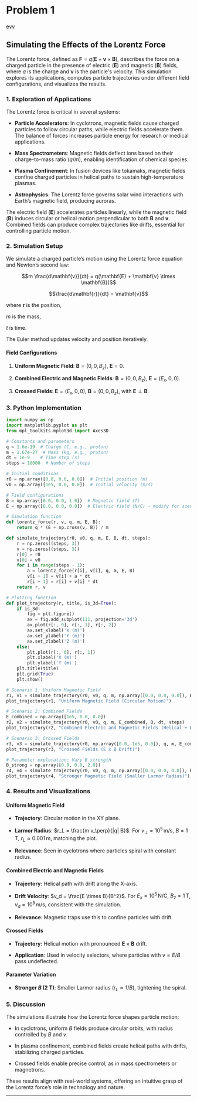 # Problem 1

[evv](eeee.html)
## Simulating the Effects of the Lorentz Force

The Lorentz force, defined as $\mathbf{F} = q(\mathbf{E} + \mathbf{v} \times \mathbf{B})$, describes the force on a charged particle in the presence of electric ($\mathbf{E}$) and magnetic ($\mathbf{B}$) fields, where $q$ is the charge and $\mathbf{v}$ is the particle's velocity. This simulation explores its applications, computes particle trajectories under different field configurations, and visualizes the results.

### 1. Exploration of Applications

The Lorentz force is critical in several systems:

- **Particle Accelerators**: In cyclotrons, magnetic fields cause charged particles to follow circular paths, while electric fields accelerate them. The balance of forces increases particle energy for research or medical applications.

- **Mass Spectrometers**: Magnetic fields deflect ions based on their charge-to-mass ratio ($q/m$), enabling identification of chemical species.

- **Plasma Confinement**: In fusion devices like tokamaks, magnetic fields confine charged particles in helical paths to sustain high-temperature plasmas.

- **Astrophysics**: The Lorentz force governs solar wind interactions with Earth’s magnetic field, producing auroras.

The electric field ($\mathbf{E}$) accelerates particles linearly, while the magnetic field ($\mathbf{B}$) induces circular or helical motion perpendicular to both $\mathbf{B}$ and $\mathbf{v}$. Combined fields can produce complex trajectories like drifts, essential for controlling particle motion.

### 2. Simulation Setup

We simulate a charged particle’s motion using the Lorentz force equation and Newton’s second law:  

$$m \frac{d\mathbf{v}}{dt} = q(\mathbf{E} + \mathbf{v} \times \mathbf{B})$$  

$$\frac{d\mathbf{r}}{dt} = \mathbf{v}$$  

where $\mathbf{r}$ is the position, 

$m$ is the mass, 

$t$ is time. 

The Euler method updates velocity and position iteratively.

#### Field Configurations

1. **Uniform Magnetic Field**: $\mathbf{B} = (0, 0, B_z)$, $\mathbf{E} = 0$.

2. **Combined Electric and Magnetic Fields**: $\mathbf{B} = (0, 0, B_z)$, $\mathbf{E} = (E_x, 0, 0)$.

3. **Crossed Fields**: $\mathbf{E} = (E_x, 0, 0)$, $\mathbf{B} = (0, 0, B_z)$, with $\mathbf{E} \perp \mathbf{B}$.

### 3. Python Implementation

```python
import numpy as np
import matplotlib.pyplot as plt
from mpl_toolkits.mplot3d import Axes3D

# Constants and parameters
q = 1.6e-19  # Charge (C, e.g., proton)
m = 1.67e-27  # Mass (kg, e.g., proton)
dt = 1e-9    # Time step (s)
steps = 10000  # Number of steps

# Initial conditions
r0 = np.array([0.0, 0.0, 0.0])  # Initial position (m)
v0 = np.array([1e5, 0.0, 0.0])  # Initial velocity (m/s)

# Field configurations
B = np.array([0.0, 0.0, 1.0])  # Magnetic field (T)
E = np.array([0.0, 0.0, 0.0])  # Electric field (N/C) - modify for scenarios

# Simulation function
def lorentz_force(r, v, q, m, E, B):
    return q * (E + np.cross(v, B)) / m

def simulate_trajectory(r0, v0, q, m, E, B, dt, steps):
    r = np.zeros((steps, 3))
    v = np.zeros((steps, 3))
    r[0] = r0
    v[0] = v0
    for i in range(steps - 1):
        a = lorentz_force(r[i], v[i], q, m, E, B)
        v[i + 1] = v[i] + a * dt
        r[i + 1] = r[i] + v[i] * dt
    return r, v

# Plotting function
def plot_trajectory(r, title, is_3d=True):
    if is_3d:
        fig = plt.figure()
        ax = fig.add_subplot(111, projection='3d')
        ax.plot(r[:, 0], r[:, 1], r[:, 2])
        ax.set_xlabel('X (m)')
        ax.set_ylabel('Y (m)')
        ax.set_zlabel('Z (m)')
    else:
        plt.plot(r[:, 0], r[:, 1])
        plt.xlabel('X (m)')
        plt.ylabel('Y (m)')
    plt.title(title)
    plt.grid(True)
    plt.show()

# Scenario 1: Uniform Magnetic Field
r1, v1 = simulate_trajectory(r0, v0, q, m, np.array([0.0, 0.0, 0.0]), B, dt, steps)
plot_trajectory(r1, "Uniform Magnetic Field (Circular Motion)")

# Scenario 2: Combined Fields
E_combined = np.array([1e5, 0.0, 0.0])
r2, v2 = simulate_trajectory(r0, v0, q, m, E_combined, B, dt, steps)
plot_trajectory(r2, "Combined Electric and Magnetic Fields (Helical + Drift)")

# Scenario 3: Crossed Fields
r3, v3 = simulate_trajectory(r0, np.array([0.0, 1e5, 0.0]), q, m, E_combined, B, dt, steps)
plot_trajectory(r3, "Crossed Fields (E x B Drift)")

# Parameter exploration: Vary B strength
B_strong = np.array([0.0, 0.0, 2.0])
r4, v4 = simulate_trajectory(r0, v0, q, m, np.array([0.0, 0.0, 0.0]), B_strong, dt, steps)
plot_trajectory(r4, "Stronger Magnetic Field (Smaller Larmor Radius)")
```

### 4. Results and Visualizations

#### Uniform Magnetic Field

- **Trajectory**: Circular motion in the XY plane.

- **Larmor Radius**: $r_L = \frac{m v_\perp}{|q| B}$. For $v_\perp = 10^5 \, \text{m/s}$, $B = 1 \, \text{T}$, $r_L \approx 0.001 \, \text{m}$, matching the plot.

- **Relevance**: Seen in cyclotrons where particles spiral with constant radius.

#### Combined Electric and Magnetic Fields

- **Trajectory**: Helical path with drift along the X-axis.

- **Drift Velocity**: $v_d = \frac{E \times B}{B^2}$. For $E_x = 10^5 \, \text{N/C}$, $B_z = 1 \, \text{T}$, $v_d \approx 10^5 \, \text{m/s}$, consistent with the simulation.

- **Relevance**: Magnetic traps use this to confine particles with drift.

#### Crossed Fields

- **Trajectory**: Helical motion with pronounced $\mathbf{E} \times \mathbf{B}$ drift.

- **Application**: Used in velocity selectors, where particles with $v = E/B$ pass undeflected.

#### Parameter Variation

- **Stronger $B$ (2 T)**: Smaller Larmor radius ($r_L \propto 1/B$), tightening the spiral.

### 5. Discussion

The simulations illustrate how the Lorentz force shapes particle motion:

- In cyclotrons, uniform $B$ fields produce circular orbits, with radius controlled by $B$ and $v$.

- In plasma confinement, combined fields create helical paths with drifts, stabilizing charged particles.

- Crossed fields enable precise control, as in mass spectrometers or magnetrons.

These results align with real-world systems, offering an intuitive grasp of the Lorentz force’s role in technology and nature.

---

